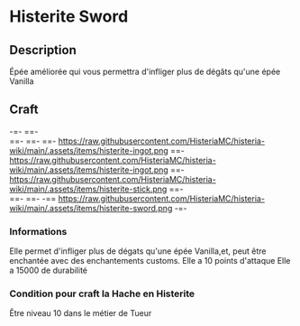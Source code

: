 # Histerite Sword

## Description
Épée améliorée qui vous permettra d'infliger plus de dégâts qu'une épée Vanilla

## Craft
-=-
 ==-  
 ==- 
 ==- 
 ==- https://raw.githubusercontent.com/HisteriaMC/histeria-wiki/main/.assets/items/histerite-ingot.png
 ==- https://raw.githubusercontent.com/HisteriaMC/histeria-wiki/main/.assets/items/histerite-ingot.png
 ==- https://raw.githubusercontent.com/HisteriaMC/histeria-wiki/main/.assets/items/histerite-stick.png
 ==-  
 ==- 
 ==- 
 -== https://raw.githubusercontent.com/HisteriaMC/histeria-wiki/main/.assets/items/histerite-sword.png
-=-

### Informations
Elle permet d'infliger plus de dégats qu'une épée Vanilla,et, peut être enchantée avec des enchantements customs.
Elle a 10 points d'attaque 
Elle a 15000 de durabilité

### Condition pour craft la Hache en Histerite
Être niveau 10 dans le métier de Tueur